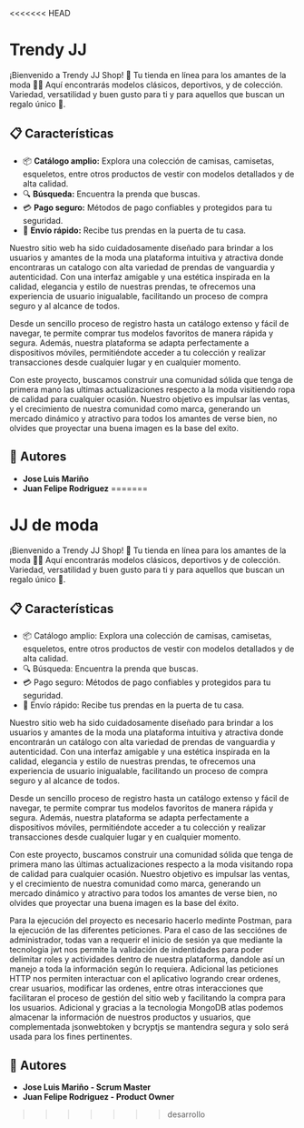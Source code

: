 <<<<<<< HEAD
#  Trendy JJ 
¡Bienvenido a Trendy JJ Shop! 🎉 Tu tienda en línea para los amantes de la moda 🛒✨ Aquí encontrarás modelos clásicos, deportivos, y de colección. Variedad, versatilidad y buen gusto para ti y para aquellos que buscan un regalo único 🎁.

## **📋 Características**
- 📦 **Catálogo amplio:** Explora una colección de camisas, camisetas, esqueletos, entre otros productos de vestir con modelos detallados y de alta calidad.
- 🔍 **Búsqueda:** Encuentra la prenda que buscas.
- 💳 **Pago seguro:** Métodos de pago confiables y protegidos para tu seguridad.
- 🚚 **Envío rápido:** Recibe tus prendas en la puerta de tu casa.

Nuestro sitio web ha sido cuidadosamente diseñado para brindar a los usuarios y amantes de la moda una plataforma intuitiva y atractiva donde encontraras un catalogo con alta variedad de prendas de vanguardia y autenticidad. Con una interfaz amigable y una estética inspirada en la calidad, elegancia y estilo de nuestras prendas, te ofrecemos una experiencia de usuario inigualable, facilitando un proceso de compra seguro y al alcance de todos.

Desde un sencillo proceso de registro hasta un catálogo extenso y fácil de navegar, te permite comprar tus modelos favoritos de manera rápida y segura. Además, nuestra plataforma se adapta perfectamente a dispositivos móviles, permitiéndote acceder a tu colección y realizar transacciones desde cualquier lugar y en cualquier momento.

Con este proyecto, buscamos construir una comunidad sólida que tenga de primera mano las ultimas actualizaciones respecto a la moda visitiendo ropa de calidad para cualquier ocasión. Nuestro objetivo es impulsar las ventas, y el crecimiento de nuestra comunidad como marca, generando un mercado dinámico y atractivo para todos los amantes de verse bien, no olvides que proyectar una buena imagen es la base del exito.

## **👥 Autores**
- **Jose Luis Mariño**
- **Juan Felipe Rodriguez** 
=======
# JJ de moda
¡Bienvenido a Trendy JJ Shop! 🎉 Tu tienda en línea para los amantes de la moda 🛒✨ Aquí encontrarás modelos clásicos, deportivos y de colección. Variedad, versatilidad y buen gusto para ti y para aquellos que buscan un regalo único 🎁.

## **📋 Características**
- 📦 Catálogo amplio: Explora una colección de camisas, camisetas, esqueletos, entre otros productos de vestir con modelos detallados y de alta calidad.
- 🔍 Búsqueda: Encuentra la prenda que buscas.
- 💳 Pago seguro: Métodos de pago confiables y protegidos para tu seguridad.
- 🚚 Envío rápido: Recibe tus prendas en la puerta de tu casa.

Nuestro sitio web ha sido cuidadosamente diseñado para brindar a los usuarios y amantes de la moda una plataforma intuitiva y atractiva donde encontrarán un catálogo con alta variedad de prendas de vanguardia y autenticidad. Con una interfaz amigable y una estética inspirada en la calidad, elegancia y estilo de nuestras prendas, te ofrecemos una experiencia de usuario inigualable, facilitando un proceso de compra seguro y al alcance de todos.

Desde un sencillo proceso de registro hasta un catálogo extenso y fácil de navegar, te permite comprar tus modelos favoritos de manera rápida y segura. Además, nuestra plataforma se adapta perfectamente a dispositivos móviles, permitiéndote acceder a tu colección y realizar transacciones desde cualquier lugar y en cualquier momento.

Con este proyecto, buscamos construir una comunidad sólida que tenga de primera mano las últimas actualizaciones respecto a la moda visitando ropa de calidad para cualquier ocasión. Nuestro objetivo es impulsar las ventas, y el crecimiento de nuestra comunidad como marca, generando un mercado dinámico y atractivo para todos los amantes de verse bien, no olvides que proyectar una buena imagen es la base del éxito.

Para la ejecución del proyecto es necesario hacerlo medinte Postman, para la ejecución de las diferentes peticiones. Para el caso de las secciónes de administrador, todas van a requerir el inicio de sesión ya que mediante la tecnologia jwt nos permite la validación de indentidades para poder delimitar roles y actividades dentro de nuestra plataforma, dandole así un manejo a toda la información según lo requiera. Adicional las peticiones HTTP nos permiten interactuar con el aplicativo logrando crear ordenes, crear usuarios, modificar las ordenes, entre otras interacciones que facilitaran el proceso de gestión del sitio web y facilitando la compra para los usuarios. Adicional y gracias a la tecnologia MongoDB atlas  podemos almacenar la información de nuestros productos y usuarios, que complementada jsonwebtoken y bcryptjs se mantendra segura y solo será usada para los fines pertinentes. 

## **👥 Autores**
- **Jose Luis Mariño - Scrum Master**
- **Juan Felipe Rodriguez - Product Owner**
>>>>>>> desarrollo
